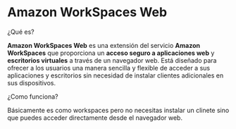 # Amazon WorkSpaces Web

¿Qué es?

**Amazon WorkSpaces Web** es una extensión del servicio **Amazon WorkSpaces** que proporciona un **acceso seguro a aplicaciones web** y **escritorios virtuales** a través de un navegador web. Está diseñado para ofrecer a los usuarios una manera sencilla y flexible de acceder a sus aplicaciones y escritorios sin necesidad de instalar clientes adicionales en sus dispositivos.

¿Como funciona?

Básicamente es como workspaces pero no necesitas instalar un clinete sino que puedes acceder directamente desde el navegador web.